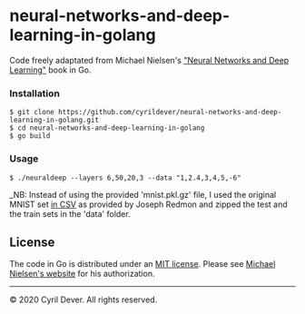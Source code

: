 # neural-networks-and-deep-learning-in-golang

Code freely adaptated from Michael Nielsen's ["Neural Networks and Deep Learning"](http://neuralnetworksanddeeplearning.com/) book in Go.


### Installation

```console
$ git clone https://github.com/cyrildever/neural-networks-and-deep-learning-in-golang.git
$ cd neural-networks-and-deep-learning-in-golang
$ go build
```


### Usage

```console
$ ./neuraldeep --layers 6,50,20,3 --data "1,2.4,3,4,5,-6"
```

_NB: Instead of using the provided 'mnist.pkl.gz' file, I used the original MNIST set [in CSV](https://pjreddie.com/projects/mnist-in-csv/) as provided by Joseph Redmon and zipped the test and the train sets in the 'data' folder.


## License

The code in Go is distributed under an [MIT license](LICENSE).
Please see [Michael Nielsen's website](http://neuralnetworksanddeeplearning.com/) for his authorization.


<hr />
&copy; 2020 Cyril Dever. All rights reserved.